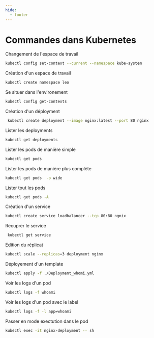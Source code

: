 ```yaml
---
hide:
  - footer
---
```


# Commandes dans Kubernetes

Changement de l'espace de travail 

```bash
kubectl config set-context --current --namespace kube-system
```

Création d'un espace de travail

```bash
kubectl create namespace leo
```

Se situer dans l'environement 

```bash
kubectl config get-contexts
```
Création d'un déployment

```bash
 kubectl create deployment --image nginx:latest --port 80 nginx
```

Lister les deployments

```bash
kubectl get deployments
```

Lister les pods de manière simple

```bash
kubectl get pods
```

Lister les pods de manière plus complète 

```bash
kubectl get pods  -o wide
```

Lister tout les pods 

```bash
kubectl get pods -A
```


Création d'un service

```bash
kubectl create service loadbalancer --tcp 80:80 ngnix
```

Recuprer le service

```bash
 kubectl get service
```

Edition du réplicat 

```bash
kubectl scale --replicas=3 deployment nginx
```

Déployement d'un template 

```bash
kubectl apply -f ./Deployment_whomi.yml 
```

Voir les logs d'un pod 

```bash
kubectl logs -f whoami
```

Voir les logs d'un pod avec le label

```bash
kubectl logs -f -l app=whoami
```

Passer en mode exectution dans le pod

```bash
kubectl exec -it nginx-deployment -- sh
```

